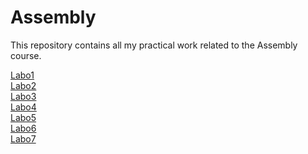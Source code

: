 # Assembly
This repository contains all my practical work related to the Assembly course.

[Labo1](asm_lab01) <br>
[Labo2](asm_lab02) <br>
[Labo3](asm_lab03) <br>
[Labo4](asm_lab04) <br>
[Labo5](asm_lab05) <br>
[Labo6](asm_lab06) <br>
[Labo7](asm_lab07) <br>
